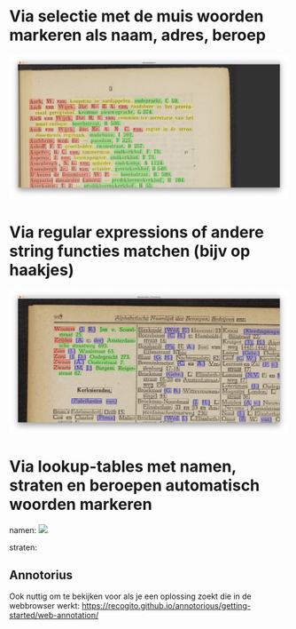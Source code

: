 # Via selectie met de muis woorden markeren als naam, adres, beroep
<img src="doc/blokken-selecteren-muis.jpg">

# Via regular expressions of andere string functies matchen (bijv op haakjes)
<img src="doc/tussenvoegsels-regex.jpg">

# Via lookup-tables met namen, straten en beroepen automatisch woorden markeren
namen:
<img src="namen-lookup.jpg">

straten:
<img srtc="adressen-lookup.jpg">

## Annotorius
Ook nuttig om te bekijken voor als je een oplossing zoekt die in de webbrowser werkt: https://recogito.github.io/annotorious/getting-started/web-annotation/

